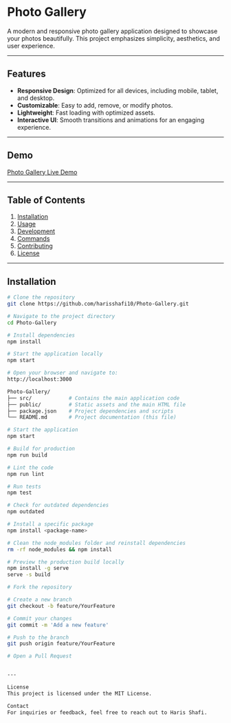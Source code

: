 # Photo Gallery

A modern and responsive photo gallery application designed to showcase your photos beautifully. This project emphasizes simplicity, aesthetics, and user experience.

---

## Features

- **Responsive Design**: Optimized for all devices, including mobile, tablet, and desktop.
- **Customizable**: Easy to add, remove, or modify photos.
- **Lightweight**: Fast loading with optimized assets.
- **Interactive UI**: Smooth transitions and animations for an engaging experience.

---

## Demo

[Photo Gallery Live Demo](https://photo-gallery-red-eight.vercel.app)

---

## Table of Contents

1. [Installation](#installation)
2. [Usage](#usage)
3. [Development](#development)
4. [Commands](#commands)
5. [Contributing](#contributing)
6. [License](#license)

---

## Installation

```bash
# Clone the repository
git clone https://github.com/harisshafi10/Photo-Gallery.git

# Navigate to the project directory
cd Photo-Gallery

# Install dependencies
npm install

# Start the application locally
npm start

# Open your browser and navigate to:
http://localhost:3000

Photo-Gallery/
├── src/            # Contains the main application code
├── public/         # Static assets and the main HTML file
├── package.json    # Project dependencies and scripts
└── README.md       # Project documentation (this file)

# Start the application
npm start

# Build for production
npm run build

# Lint the code
npm run lint

# Run tests
npm test

# Check for outdated dependencies
npm outdated

# Install a specific package
npm install <package-name>

# Clean the node_modules folder and reinstall dependencies
rm -rf node_modules && npm install

# Preview the production build locally
npm install -g serve
serve -s build

# Fork the repository

# Create a new branch
git checkout -b feature/YourFeature

# Commit your changes
git commit -m 'Add a new feature'

# Push to the branch
git push origin feature/YourFeature

# Open a Pull Request


---

License
This project is licensed under the MIT License.

Contact
For inquiries or feedback, feel free to reach out to Haris Shafi.
